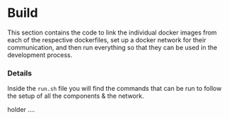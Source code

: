 # Build

This section contains the code to link the individual docker images from each of the respective dockerfiles, set up a docker network for their communication, and then run everything so that they can be used in the development process.

### Details 

Inside the `run.sh` file you will find the commands that can be run to follow the setup of all the components & the network.<br>

holder ....